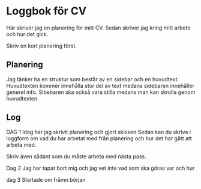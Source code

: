 # Loggbok för CV

Här skriver jag en planering för mitt CV.
Sedan skriver jag kring mitt arbete och hur det gick.

Skriv en kort planering först.

## Planering
Jag tänker ha en struktur som består av en sidebar och en huvudtext. Huvudtexten kommer innehålla stor del av text medans sidebaren innehåller generel info. Sibebaren ska också vara stilla medans man kan skrolla genom huvudtexten.
## Log
DAG 1
Idag har jag skrivit planering och gjort skissen
Sedan kan du skriva i loggform om vad du har arbetat med från planering och hur det har gått att arbeta med.

Skriv även sådant som du måste arbeta med nästa pass.

Dag 2
Jag har tapat bort mig och jag vet inte vad som ska göras var och hur

dag 3
Startade om fråmn början
